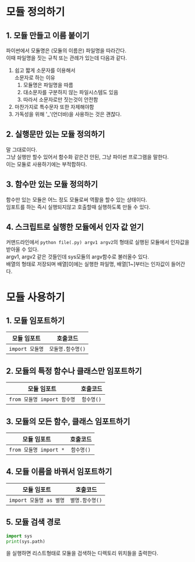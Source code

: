 # 모듈 정의하기

## 1. 모듈 만들고 이름 붙이기
파이썬에서 모듈명은 (모듈의 이름은) 파일명을 따라간다.  
이때 파일명을 짓는 규칙 또는 관례가 있는데 다음과 같다.  
1. 쉽고 짧게 소문자를 이용해서  
   소문자로 하는 이유  
   1. 모듈명은 파일명을 따름  
   2. 대소문자를 구분하지 않는 파일시스템도 있음  
   3. 따라서 소문자로만 짓는것이 안전함  
2. 마찬가지로 특수문자 또한 자제해야함
3. 가독성을 위해 '_'(언더바)을 사용하는 것은 괜찮다.

## 2. 실행문만 있는 모듈 정의하기
말 그대로이다.  
그냥 실행만 할수 있어서 함수화 같은건 안된, 그냥 파이썬 프로그램을 말한다.  
이는 모듈로 사용하기에는 부적합하다.  

## 3. 함수만 있는 모듈 정의하기
함수만 있는 모듈은 어느 정도 모듈로써 역활을 할수 있는 상태이다.  
임포트를 하는 즉시 실행되지않고 호출할때 실행하도록 만들 수 있다.  

## 4. 스크립트로 실행한 모듈에서 인자 값 얻기
커맨드라인에서 `python file(.py) argv1 argv2`의 형태로 실행된 모듈에서 인자값을 받아올 수 있다.  
argv1, argv2 같은 것들인데 sys모듈의 argv함수로 불러올수 있다.  
배열의 형태로 저장되며 배열[0]에는 실행한 파일명, 배열[1~]부터는 인자값이 들어간다.  


# 모듈 사용하기

## 1. 모듈 임포트하기
|모듈 임포트|호출코드|
|:----:|:----:|
|`import 모듈명`|`모듈명.함수명()`|

## 2. 모듈의 특정 함수나 클래스만 임포트하기
|모듈 임포트|호출코드|
|:----:|:----:|
|`from 모듈명 import 함수명`|`함수명()`|

## 3. 모듈의 모든 함수, 클래스 임포트하기
|모듈 임포트|호출코드|
|:----:|:----:|
|`from 모듈명 import *`|`함수명()`|

## 4. 모듈 이름을 바꿔서 임포트하기
|모듈 임포트|호출코드|
|:----:|:----:|
|`import 모둘명 as 별명`|`별명.함수명()`|

## 5. 모듈 검색 경로
```python
import sys
print(sys.path)
```
을 실행하면 리스트형태로 모듈을 검색하는 디렉토리 위치들을 출력한다.  



